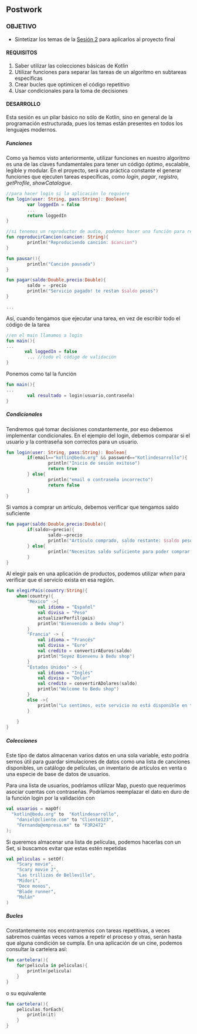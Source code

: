 
## Postwork

### OBJETIVO

- Sintetizar los temas de la [Sesión 2](../../Sesion-02) para aplicarlos al proyecto final

#### REQUISITOS

1. Saber utilizar las colecciones básicas de Kotlin
2. Utilizar funciones para separar las tareas de un algoritmo en subtareas específicas
3. Crear bucles que optimicen el código repetitivo
4. Usar condicionales para la toma de decisiones

#### DESARROLLO

Esta sesión es un pilar básico no sólo de Kotlin, sino en general de la programación estructurada, pues los temas están presentes en todos los lenguajes modernos. 

##### Funciones

Como ya hemos visto anteriormente, utilizar funciones en nuestro algoritmo es una de las claves fundamentales para tener un código óptimo, escalable, legible y modular. En el proyecto, será una práctica constante el generar funciones que ejecuten tareas específicas, como *login*, *pagar*, *registro*, *getProfile*, *showCatalogue*.

```kotlin
//para hacer login si la aplicación lo requiere
fun login(user: String, pass:String): Boolean{
        var loggedIn = false
        ...
        return loggedIn
}

//si tenemos un reproductor de audio, podemos hacer una función para reproducir y otra para pausar 
fun reproducirCancion(cancion: String){
        println("Reproduciendo canción: $cancion")
}

fun pausar(){
        println("Canción pausada")
}

fun pagar(saldo:Double,precio:Double){
        saldo = -precio
        println("Servicio pagado! te restan $saldo pesos")
}

...

```

Así, cuando tengamos que ejecutar una tarea, en vez de escribir todo el código de la tarea

```kotlin
//en el main llamamos a login
fun main(){
...
       val loggedIn = false
        ... //todo el código de validación
}
```

Ponemos como tal la función

```kotlin
fun main(){
...
        val resultado = login(usuario,contraseña)
}
```


##### Condicionales

Tendremos qué tomar decisiones constantemente, por eso debemos implementar condicionales. En el ejemplo del login, debemos comparar si el usuario y la contraseña son correctos para un usuario.

```kotlin
fun login(user: String, pass:String): Boolean{
        if(email=="kotlin@bedu.org" && password=="Kotlindesarrollo"){
                println("Inicio de sesión exitoso")
                return true
        } else{
                println("email o contraseña incorrecto")
                return false
        }
}
```

Si vamos a comprar un artículo, debemos verificar que tengamos saldo suficiente

```kotlin
fun pagar(saldo:Double,precio:Double){
        if(saldo>=precio){
                saldo-=precio
                println("Artículo comprado, saldo restante: $saldo pesos")
        } else{
                println("Necesitas saldo suficiente para poder comprar este producto")
        }
}
```

Al elegir país en una aplicación de productos, podemos utilizar *when* para verificar que el servicio exista en esa región.

```kotlin
fun elegirPais(country:String){
    when(country){
        "México" ->{
            val idioma = "Español"
            val divisa = "Peso"
            actualizarPerfil(pais)
            println("Bienvenido a Bedu shop")
        }
        "Francia" -> {
            val idioma = "Francés"
            val divisa = "Euro"
            val credito = convertirAEuros(saldo) 
            println("Soyez Bienvenu à Bedu shop")
        }
        "Estados Unidos" -> {
            val idioma = "Inglés"
            val divisa = "Dolar"
            val credito = convertirADolares(saldo)
            println("Welcome to Bedu shop")
        }
        else ->{
            println("Lo sentimos, este servicio no está disponible en tu país")
        }
        
    }
}
```


##### Colecciones

Este tipo de datos almacenan varios datos en una sola variable, esto podría sernos útil para guardar simulaciones de datos como una lista de canciones disponibles, un catálogo de películas, un inventario de artículos en venta o una especie de base de datos de usuarios.

Para una lista de usuarios, podríamos utilizar Map, puesto que requerimos asociar cuentas con contraseñas. Podríamos reemplazar el dato en duro de la función login por la validación con 
```kotlin
val usuarios = mapOf(
  "kotlin@bedu.org" to  "Kotlindesarrollo",
    "daniel@cliente.com" to "Cliente123",
    "Fernando@empresa.mx" to "F3R2472"
);
```

Si queremos almacenar una lista de películas, podemos hacerlas con un Set, si buscamos evitar que estas estén repetidas
```kotlin
val peliculas = setOf(
    "Scary movie",
    "Scary movie 2",
    "Las trillizas de Belleville",
    "Midori",
    "Doce monos",
    "Blade runner",
    "Mulán"
)
```


##### Bucles

Constantemente nos encontraremos con tareas repetitivas, a veces sabremos cuántas veces vamos a repetir el proceso y otras, serán hasta que alguna condición se cumpla. En una aplicación de un cine, podemos consultar la cartelera así:

```kotlin
fun cartelera(){
    for(pelicula in peliculas){
        println(pelicula)
    }
}
```

o su equivalente

```kotlin
fun cartelera(){
    peliculas.forEach{
        println(it)
    }
}
```





